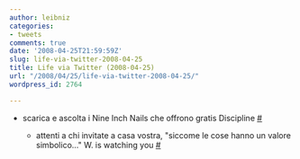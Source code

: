 ```yaml
---
author: leibniz
categories:
- tweets
comments: true
date: '2008-04-25T21:59:59Z'
slug: life-via-twitter-2008-04-25
title: Life via Twitter (2008-04-25)
url: "/2008/04/25/life-via-twitter-2008-04-25/"
wordpress_id: 2764

---
```

* scarica e ascolta i Nine Inch Nails che offrono gratis Discipline [#](https://twitter.com/leibniz/statuses/796686780)

	
  * attenti a chi invitate a casa vostra, "siccome le cose hanno un valore simbolico..." W. is watching you [#](https://twitter.com/leibniz/statuses/796842655)


